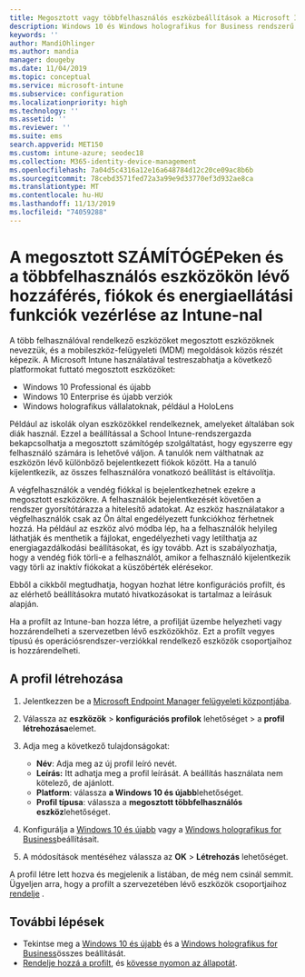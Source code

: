 ```yaml
---
title: Megosztott vagy többfelhasználós eszközbeállítások a Microsoft Intuneban – Azure | Microsoft Docs
description: Windows 10 és Windows holografikus for Business rendszerű eszközök hozzáadása és használata, amelyeket megosztanak vagy több felhasználó használ Microsoft Intuneban. Tekintse meg az összes beállítás listáját, valamint azt, hogy mit csinálnak az eszközökön, beleértve a Microsoft HoloLens is. A vendég fiókjainak vezérlése, a fiókok kezelése és az inaktív fiókok törlése, a helyi tárterületre való mentés engedélyezése vagy letiltása, energiaellátási és alvó üzemmódok beállítása, a frissítések telepítésének engedélyezése és az eszközök használata az oktatási környezetekben az eszköz konfigurációs profiljában.
keywords: ''
author: MandiOhlinger
ms.author: mandia
manager: dougeby
ms.date: 11/04/2019
ms.topic: conceptual
ms.service: microsoft-intune
ms.subservice: configuration
ms.localizationpriority: high
ms.technology: ''
ms.assetid: ''
ms.reviewer: ''
ms.suite: ems
search.appverid: MET150
ms.custom: intune-azure; seodec18
ms.collection: M365-identity-device-management
ms.openlocfilehash: 7a04d5c4316a12e16a648784d12c20ce09ac8b6b
ms.sourcegitcommit: 78cebd3571fed72a3a99e9d33770ef3d932ae8ca
ms.translationtype: MT
ms.contentlocale: hu-HU
ms.lasthandoff: 11/13/2019
ms.locfileid: "74059288"
---
```

# <a name="control-access-accounts-and-power-features-on-shared-pc-or-multi-user-devices-using-intune"></a>A megosztott SZÁMÍTÓGÉPeken és a többfelhasználós eszközökön lévő hozzáférés, fiókok és energiaellátási funkciók vezérlése az Intune-nal

A több felhasználóval rendelkező eszközöket megosztott eszközöknek nevezzük, és a mobileszköz-felügyeleti (MDM) megoldások közös részét képezik. A Microsoft Intune használatával testreszabhatja a következő platformokat futtató megosztott eszközöket:

- Windows 10 Professional és újabb
- Windows 10 Enterprise és újabb verziók
- Windows holografikus vállalatoknak, például a HoloLens

Például az iskolák olyan eszközökkel rendelkeznek, amelyeket általában sok diák használ. Ezzel a beállítással a School Intune-rendszergazda bekapcsolhatja a megosztott számítógép szolgáltatást, hogy egyszerre egy felhasználó számára is lehetővé váljon. A tanulók nem válthatnak az eszközön lévő különböző bejelentkezett fiókok között. Ha a tanuló kijelentkezik, az összes felhasználóra vonatkozó beállítást is eltávolítja.

A végfelhasználók a vendég fiókkal is bejelentkezhetnek ezekre a megosztott eszközökre. A felhasználók bejelentkezését követően a rendszer gyorsítótárazza a hitelesítő adatokat. Az eszköz használatakor a végfelhasználók csak az Ön által engedélyezett funkciókhoz férhetnek hozzá. Ha például az eszköz alvó módba lép, ha a felhasználók helyileg láthatják és menthetik a fájlokat, engedélyezheti vagy letilthatja az energiagazdálkodási beállításokat, és így tovább. Azt is szabályozhatja, hogy a vendég fiók törli-e a felhasználót, amikor a felhasználó kijelentkezik vagy törli az inaktív fiókokat a küszöbérték elérésekor.

Ebből a cikkből megtudhatja, hogyan hozhat létre konfigurációs profilt, és az elérhető beállításokra mutató hivatkozásokat is tartalmaz a leírásuk alapján.

Ha a profilt az Intune-ban hozza létre, a profilját üzembe helyezheti vagy hozzárendelheti a szervezetben lévő eszközökhöz. Ezt a profilt vegyes típusú és operációsrendszer-verziókkal rendelkező eszközök csoportjaihoz is hozzárendelheti.

## <a name="create-the-profile"></a>A profil létrehozása

1. Jelentkezzen be a [Microsoft Endpoint Manager felügyeleti központjába](https://go.microsoft.com/fwlink/?linkid=2109431).
2. Válassza az **eszközök** > **konfigurációs profilok** lehetőséget > a **profil létrehozása**elemet.
3. Adja meg a következő tulajdonságokat:

   - **Név**: Adja meg az új profil leíró nevét.
   - **Leírás:** Itt adhatja meg a profil leírását. A beállítás használata nem kötelező, de ajánlott.
   - **Platform**: válassza **a Windows 10 és újabb**lehetőséget.
   - **Profil típusa**: válassza a **megosztott többfelhasználós eszköz**lehetőséget.

4. Konfigurálja a [Windows 10 és újabb](shared-user-device-settings-windows.md) vagy a [Windows holografikus for Business](shared-user-device-settings-windows-holographic.md)beállításait.

5. A módosítások mentéséhez válassza az **OK** > **Létrehozás** lehetőséget.

A profil létre lett hozva és megjelenik a listában, de még nem csinál semmit. Ügyeljen arra, hogy a profilt a szervezetében lévő eszközök csoportjaihoz [rendelje](device-profile-assign.md) .

## <a name="next-steps"></a>További lépések

- Tekintse meg a [Windows 10 és újabb](shared-user-device-settings-windows.md) és a [Windows holografikus for Business](shared-user-device-settings-windows-holographic.md)összes beállítását.
- [Rendelje hozzá a profilt](device-profile-assign.md), és [kövesse nyomon az állapotát](device-profile-monitor.md).
